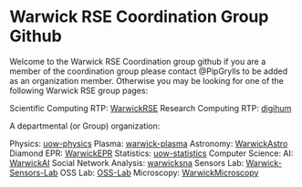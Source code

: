 # Warwick RSE Coordination Group Github

Welcome to the Warwick RSE Coordination group github if you are a member of the coordination group please contact @PipGrylls to be added as an organization member. Otherwise you may be looking for one of the following Warwick RSE group pages:

Scientific Computing RTP: [WarwickRSE](https://github.com/WarwickRSE)
Research Computing RTP: [digihum](https://github.com/digihum)

A departmental (or Group) organization:

Physics: [uow-physics](https://github.com/uow-physics)
    Plasma: [warwick-plasma](https://github.com/Warwick-Plasma)
    Astronomy: [WarwickAstro](https://github.com/WarwickAstro)
    Diamond EPR: [WarwickEPR](https://github.com/WarwickEPR)
Statistics: [uow-statistics](https://github.com/uow-statistics)
Computer Science:
    AI: [WarwickAI](https://github.com/WarwickAI)
    Social Network Analysis: [warwicksna](https://github.com/warwicksna)
Sensors Lab: [Warwick-Sensors-Lab](https://github.com/Warwick-Sensors-Lab)
OSS Lab: [OSS-Lab](https://github.com/OSS-Lab)
Microscopy: [WarwickMicroscopy](https://github.com/WarwickMicroscopy)